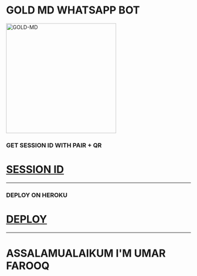 # GOLD MD WHATSAPP BOT

<img alt="GOLD-MD" width="300" height="300" src="https://i.ibb.co/wspzc9t/IMG-20240328-WA0000.jpg">

### GET SESSION ID WITH PAIR + QR
# [SESSION ID](https://gold-md-af9caff728ff.herokuapp.com)

***

### DEPLOY ON HEROKU
# [DEPLOY](https://dashboard.heroku.com/new?template=https://github.com/D4X-UMAR/GOLD-MD)

***

# ASSALAMUALAIKUM I'M UMAR FAROOQ
